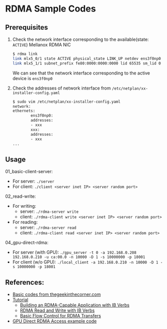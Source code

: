 # RDMA Sample Codes

## Prerequisites

1. Check the network interface corresponding to the available(state: `ACTIVE`) Mellanox RDMA NIC

    ```bash
    $ rdma link
    link mlx5_0/1 state ACTIVE physical_state LINK_UP netdev ens3f0np0 
    link mlx5_1/1 subnet_prefix fe80:0000:0000:0000 lid 65535 sm_lid 0 lmc 0 state DOWN physical_state DISABLED
    ```
    We can see that the network interface corresponding to the active device is `ens3f0np0`

2. Check the addresses of network interface from `/etc/netplan/xx-installer-config.yaml`

    ```bash
    $ sudo vim /etc/netplan/xx-installer-config.yaml
    network:
    ethernets:
            ens3f0np0:
            addresses:
            - xxx
            xxx:
            addresses:
            - xxx
    ...
    ```

## Usage

01_basic-client-server:
- For server: `./server`
- For client: `./client <server inet IP> <server random port>`

02_read-write:
- For writing:
    - server:  `./rdma-server write`
    - client: `./rdma-client write <server inet IP> <server random port>`
- For reading:
    - server: `./rdma-server read`
    - client: `./rdma-client read <server inet IP> <server random port>`
    
04_gpu-direct-rdma:
- For server (with GPU): `./gpu_server -t 0 -a 192.168.0.208 192.168.0.210 -u ca:00.0 -n 10000 -D 1 -s 10000000 -p 18001`
- For client (w/o GPU): `./local_client -a 192.168.0.210 -n 10000 -D 1 -s 10000000 -p 18001`

## References:
- [Basic codes from thegeekinthecorner.com](https://github.com/tarickb/the-geek-in-the-corner.git)
- [Tutorial](https://thegeekinthecorner.wordpress.com/2013/02/02/rdma-tutorial-pdfs/)
    - [Building an RDMA-Capable Application with IB Verbs](http://www.hpcadvisorycouncil.com/pdf/building-an-rdma-capable-application-with-ib-verbs.pdf)
    - [RDMA Read and Write with IB Verbs](http://www.hpcadvisorycouncil.com/pdf/rdma-read-and-write-with-ib-verbs.pdf)
    - [Basic Flow Control for RDMA Transfers](http://www.hpcadvisorycouncil.com/pdf/vendor_content/basic-flow-control-for-rdma-transfers.pdf)
- [GPU Direct RDMA Access example code](https://github.com/Mellanox/gpu_direct_rdma_access.git)

